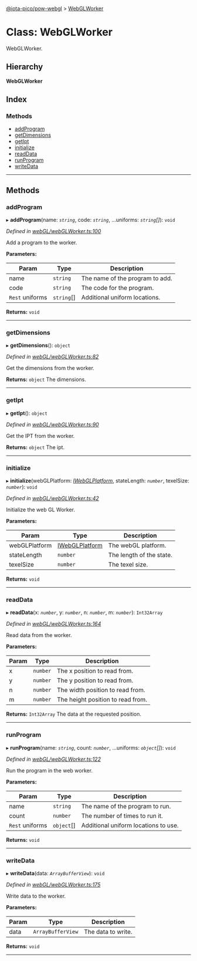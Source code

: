 [@iota-pico/pow-webgl](../README.md) > [WebGLWorker](../classes/webglworker.md)

# Class: WebGLWorker

WebGLWorker.

## Hierarchy

**WebGLWorker**

## Index

### Methods

* [addProgram](webglworker.md#addprogram)
* [getDimensions](webglworker.md#getdimensions)
* [getIpt](webglworker.md#getipt)
* [initialize](webglworker.md#initialize)
* [readData](webglworker.md#readdata)
* [runProgram](webglworker.md#runprogram)
* [writeData](webglworker.md#writedata)

---

## Methods

<a id="addprogram"></a>

###  addProgram

▸ **addProgram**(name: *`string`*, code: *`string`*, ...uniforms: *`string`[]*): `void`

*Defined in [webGL/webGLWorker.ts:100](https://github.com/iota-pico/pow-webgl/blob/9daaabc/src/webGL/webGLWorker.ts#L100)*

Add a program to the worker.

**Parameters:**

| Param | Type | Description |
| ------ | ------ | ------ |
| name | `string` |  The name of the program to add. |
| code | `string` |  The code for the program. |
| `Rest` uniforms | `string`[] |  Additional uniform locations. |

**Returns:** `void`

___
<a id="getdimensions"></a>

###  getDimensions

▸ **getDimensions**(): `object`

*Defined in [webGL/webGLWorker.ts:82](https://github.com/iota-pico/pow-webgl/blob/9daaabc/src/webGL/webGLWorker.ts#L82)*

Get the dimensions from the worker.

**Returns:** `object`
The dimensions.

___
<a id="getipt"></a>

###  getIpt

▸ **getIpt**(): `object`

*Defined in [webGL/webGLWorker.ts:90](https://github.com/iota-pico/pow-webgl/blob/9daaabc/src/webGL/webGLWorker.ts#L90)*

Get the IPT from the worker.

**Returns:** `object`
The ipt.

___
<a id="initialize"></a>

###  initialize

▸ **initialize**(webGLPlatform: *[IWebGLPlatform](../interfaces/iwebglplatform.md)*, stateLength: *`number`*, texelSize: *`number`*): `void`

*Defined in [webGL/webGLWorker.ts:42](https://github.com/iota-pico/pow-webgl/blob/9daaabc/src/webGL/webGLWorker.ts#L42)*

Initialize the web GL Worker.

**Parameters:**

| Param | Type | Description |
| ------ | ------ | ------ |
| webGLPlatform | [IWebGLPlatform](../interfaces/iwebglplatform.md) |  The webGL platform. |
| stateLength | `number` |  The length of the state. |
| texelSize | `number` |  The texel size. |

**Returns:** `void`

___
<a id="readdata"></a>

###  readData

▸ **readData**(x: *`number`*, y: *`number`*, n: *`number`*, m: *`number`*): `Int32Array`

*Defined in [webGL/webGLWorker.ts:164](https://github.com/iota-pico/pow-webgl/blob/9daaabc/src/webGL/webGLWorker.ts#L164)*

Read data from the worker.

**Parameters:**

| Param | Type | Description |
| ------ | ------ | ------ |
| x | `number` |  The x position to read from. |
| y | `number` |  The y position to read from. |
| n | `number` |  The width position to read from. |
| m | `number` |  The height position to read from. |

**Returns:** `Int32Array`
The data at the requested position.

___
<a id="runprogram"></a>

###  runProgram

▸ **runProgram**(name: *`string`*, count: *`number`*, ...uniforms: *`object`[]*): `void`

*Defined in [webGL/webGLWorker.ts:122](https://github.com/iota-pico/pow-webgl/blob/9daaabc/src/webGL/webGLWorker.ts#L122)*

Run the program in the web worker.

**Parameters:**

| Param | Type | Description |
| ------ | ------ | ------ |
| name | `string` |  The name of the program to run. |
| count | `number` |  The number of times to run it. |
| `Rest` uniforms | `object`[] |  Additional uniform locations to use. |

**Returns:** `void`

___
<a id="writedata"></a>

###  writeData

▸ **writeData**(data: *`ArrayBufferView`*): `void`

*Defined in [webGL/webGLWorker.ts:175](https://github.com/iota-pico/pow-webgl/blob/9daaabc/src/webGL/webGLWorker.ts#L175)*

Write data to the worker.

**Parameters:**

| Param | Type | Description |
| ------ | ------ | ------ |
| data | `ArrayBufferView` |  The data to write. |

**Returns:** `void`

___

